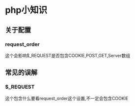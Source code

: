 # php小知识

## 关于配置

### request_order

这个会影响$_REQUEST是否包含COOKIE,POST,GET,Server数组

## 常见的误解

### $_REQUEST

这个包含什么要看request_order这个设置,不一定会包含COOKIE



